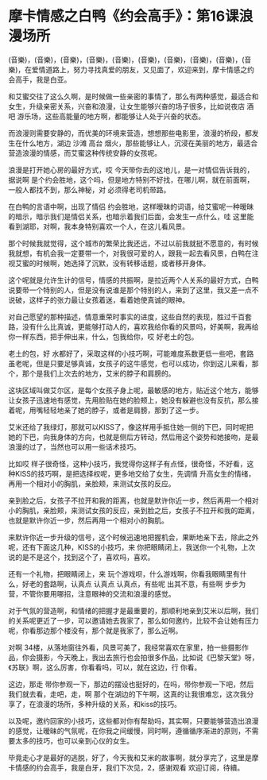 # 摩卡情感之白鸭《约会高手》：第16课浪漫场所

(音樂)，(音樂)，(音樂)，(音樂)，(音樂)，(音樂)，(音樂)，(音樂)，(音樂)，(音樂)，在爱情道路上，努力寻找真爱的朋友，又见面了，欢迎来到，摩卡情感之约会高手，我是白亚。

和艾蜜交往了这么久啊，是时候做一些亲密的事情了，那么有两种感觉，最适合和女生，升级亲密关系，兴奋和浪漫，让女生能够兴奋的场子很多，比如说夜店 酒吧 游乐场，这些高能量的地方啊，都能够让人处于兴奋的状态。

而浪漫则需要安静的，而优美的环境来营造，想想那些电影里，浪漫的桥段，都发生在什么地方，湖边 沙滩 高台 烟火，那些能够让人，沉浸在美丽的地方，最适合营造浪漫的情感，而艾蜜这种传统安静的女孩呢。

浪漫是打开她心房的最好方式，哎 今天带你去的这地儿，是一对情侣告诉我的，据说啊 是个约会胜地，这个吗，但是地方特别不好找，在哪儿啊，就在前面啊，一般人都找不到，那么神秘，对 必须得老司机带路。

在白鸭的言语中啊，出现了情侣 约会胜地，这样暧昧的词语，给艾蜜呢一种暧昧的暗示，暗示我们是情侣关系，也暗示着我们后面，会发生一点什么，哇 这里能看到湖耶，对啊，我本身特别喜欢一个人，在这儿看风景。

那个时候我就觉得，这个城市的繁荣比我还远，不过以前我就挺不愿意的，有时候我就想，有机会我一定要带一个，对我很可爱的人，跟我一起去看风景，白鸭在注视艾蜜的时候啊，她选择了沉默，没有转移话题，或者移开身体。

这个呢就是允许生计的信号，情感的共振啊，是拉近两个人关系的最好方式，白鸭说要带一个特别的人，但是没有说谁是那个特别的人，来到了这里，我又差一点不说破，这样子的张力最让女孩着迷，看着她使真诚的眼神。

对自己愿望的那种描述，情意重荣时事实的进度，这些自然的表现，胜过千百套路，没有什么比真诚，更能够打动人的，喜欢我给你看的风景吗，好美啊，我再给你一样东西，把手伸出来，什么，包我给你，哎 好老土的包。

老土的包，好 水都好了，采取这样的小技巧啊，可能难度系数更低一些吧，套路虽老呢，但是只要足够真诚，女孩子的这牛感觉，也可以成功，你到这儿来看，那个，那个是我们上次去的地方，艾米的脖子和肩膀的。

这块区域叫做艾尔区，是每个女孩子身上呢，最敏感的地方，贴近这个地方，能够让女孩子迅速地有感觉，先用脸贴在她的脸颊上，她没有躲避也没有反抗，那么接着呢，用嘴轻轻地亲了她的脖子，或者是肩膀，那到了这一步。

艾米还给了我绿灯，那就可以KISS了，像这样用手抵住她一侧的下巴，同时呢把她的下巴，向我身体的方向，也就是侧后方转动，然后用这个姿势和她接吻，是最浪漫的过了，当然也可以用一些话术技巧。

比如哎 样子很奇怪，这种小技巧，我觉得你这样子有点怪，很奇怪，不好看，这种KISS的技巧啊，是把选择权呢，更多地交给了女生，先调情 升高女生的情绪，再用一个相对小的胸肌，亲脸颊，来测试女孩的反应。

亲到脸之后，女孩子不拉开和我的距离，也就是默许你近一步，然后再用一个相对小的胸肌，亲脸颊，来测试女孩的反应，亲到脸之后，女孩子不拉开和我的距离，也就是默许你近一步，然后再用一个相对小的胸肌。

来默许你近一步升级的信号，这个时候迅速地把握机会，果断地亲下去，除此之外呢，还有下面这几种，KISS的小技巧，来 你把眼睛闭上，我送你一个礼物，上次说的是不是这个，找到这个了，喜欢吗，喜欢。

还有一个礼物，把眼睛闭上，来 玩个游戏呗，什么游戏啊，你看我眼睛里有什么，好老的套路啊，认真点 认真点 认真点，有些呢 出其不意，有些啊 步步为营，不管你要用哪招，注意眼神的交流和浪漫的感觉。

对于气氛的营造啊，和情绪的把握才是最重要的，那顺利地亲到艾米以后啊，我们的关系呢更近了一步，可以邀请她去我家了，那么如何邀约，比较不会让她有压力呢，你看那边那个楼没有，那个就是我家了，那么近啊。

对啊 34楼，从落地窗往外看，风景可美了，我经常喜欢在家里，拍一些摄影作品，你会摄影，今天晚上，我出去旅行也会拍很多作品，比如说《巴黎天堂》呀，《苏联》啊，这么厉害，你看看吗，可以，就在这边，行 你看。

这边，那走 带你参观一下，那边的摆设也挺好的，在吗，带你参观一下吧，然后我们就去看，走吧，走，啊 那个在湖边的下午啊，这真的让我很难忘，这次我分享了，在浪漫的场所，多种升级的关系，和kiss的技巧。

以及呢，邀约回家的小技巧，这些都对你有帮助吗，其实啊，只要能够营造出浪漫的感觉，让暧昧的气氛呢，在你我之间缓慢，同时啊，遵循循序渐进的原则，不需要太多的技巧，也可以亲到心仪的女生。

毕竟走心才是最好的逃脱，好了，今天我和艾米的故事啊，就分享完了，这里是摩卡情感的约会高手，我是白牙，我们下次见，2，感谢观看 欢迎订阅，待續。

